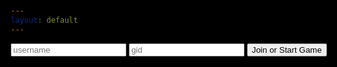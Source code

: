 ```yaml
---
layout: default
---
```


<html>


<head>
<meta charset="UTF-8"> 
<title>Chessboard</title>

<link rel="stylesheet" href="assets/css/chess.css" type="text/css">
<style>
@import url('https://fonts.googleapis.com/css?family=Chakra+Petch');
html, body{
  height: 100%;
  min-height: 100%;
  margin: 0;
	background: black;
	font-family: 'Chakra Petch', sans-serif;
	color: #ffffff;
	padding: 15px;
	overflow-x: hidden;
	max-width: 100%;
}
</style>


</head>

<body id="body">
</body>
<input type='text' id="uid" placeholder="username">
<input type='text' id="gid" placeholder="gid">
<button type="button" onclick="joinGame()">Join or Start Game</button>
<script src="assets/js/chessLogic.js">
</script>
<script>
    let color = true;
    let moving = false;
    lettersOnBoard = "abcdefgh";
    let gameMoves = [];
    let localColor;
    var lastMove = []
    var chessInterval
    const url = "https://tngc.nighthawkcodescrums.gq/api/server"
    // const url = "http://172.19.164.171:8087/api/server"
    const winnerUrl = 'http://172.19.164.171:8087/api/chess_users'
    //useful functions
    function globalIDs(){
        gid = document.getElementById("gid").value
        localuid = document.getElementById("uid").value
    }
    function checkMove(){
        let moveCheckOptions = {
            mode : 'cors',
            method : 'GET'
        }
        fetch(url + '/', moveCheckOptions)
        .then(response => {
            if (response.status !== 200) {
            console.log(errorMsg);
            return;
            }
            response.json().then(data => {
            data.forEach((c) => {
                if (c[[gid]] != undefined){
                    var newMoves = [c[[gid]]["move1"], c[[gid]]["move2"]]
                    if (lastMove != newMoves){
                        chessBoard[newMoves[0]][1].move(newMoves[1], newMoves[0])
                        putBoard()
                        turn++
                        if (chessBoard[newMoves[1][0][1] == "k"]){
                            if (localColor == "b"){
                                endGame("w")
                            }
                            else if (localColor =="w"){
                                endGame("b")
                            }
                        }
                    }
                }
            })
        })
        })
    }
    function pushMove(currentM, newM){
        let movePushOptions = {
            mode : 'cors',
            method: 'POST',
            body : JSON.stringify([gid, currentM, newM])
        }
        fetch(url + '/pushMove', movePushOptions)
        .then(response => {
            if (response.status !== 200) {
            console.log(errorMsg);
            return;
            }
        })
    }
    function pushWinner(winner){
        let moveCheckOptions = {
            mode : 'cors',
            method : 'GET'
        }
        fetch(url + '/', moveCheckOptions)
        .then(response => {
            if (response.status !== 200) {
            console.log(errorMsg);
            return;
            }
            response.json().then(data => {
            console.log(data)
            data.forEach((c) => {
                if (c[[gid]] != undefined){
                    console.log(c[gid])
                    postGame(winner, c[[gid]])
                }
            })
        })
        })
    }
    function postGame(winner, storedData){
        if (winner === 'w'){
            winner = storedData.uid1
        } else {
            winner = storedData.uid2
        }
        storedData.winner = winner
        var today = new Date()
        today = today.getTime()
        storedData.date = today
        delete storedData.move1
        delete storedData.move2
        console.log(storedData)
        storedData = JSON.stringify(storedData)
        storedData = JSON.parse(storedData)
        let movePushOptions = {
            mode : 'cors',
            method: 'POST',
            body : JSON.stringify(storedData)
        }
        fetch(winnerUrl + '/update_game', movePushOptions)
        .then(response => {
            if (response.status !== 200) {
            console.log(response);
            return;
            }
            console.log(response)
            response.json().then(data => {
                console.log(data)
            })
        })
    }
    function joinGame(){
        globalIDs()
        var options = {
            mode : 'cors',
            method: 'GET'
        }
        fetch(url + "/", options)
        .then(response => {
        if (response.status !== 200) {
          console.log(errorMsg);
          return;
        }
        response.json().then(data => {
            gameCreate = true;
            data.forEach((c) => {
                try{
                    if (c[[gid]] != undefined && c[[gid]]["uid2"] == 1234){
                        addSecondPlayer(gid)
                        gameCreate = false
                        return;
                    }
                    else {
                        gameCreate = true
                    }
                } catch{}
            })
            if (gameCreate){
                createNewGame(gid)
            }
            var gameID = gid;
        })
        })
    }
    function addSecondPlayer(gid){
        localColor = "b"
        secondPlayerOptions ={
            mode : 'cors',
            method: 'POST',
            body: JSON.stringify([localuid, gid]),
        }
        fetch(url + "/secondPlayer", secondPlayerOptions)
        .then(response => {
            if (response.status !== 200) {
                console.log(errorMsg);
            return;
            }
        })
        startGame()
        return;
    }
    function createNewGame(gid){
        localColor = "w"
        createGameOptions = {
            mode : 'cors',
            method: 'POST',
            body : JSON.stringify({[gid] : {'uid1' : localuid, 'uid2' : 1234, 'move1' : 'move1', 'move2' : 'move2'}})
        }
        fetch(url + "/start", createGameOptions)
        .then(response => {
            if (response.status !== 200) {
                console.log(errorMsg);
            return;
            }
        })
        startGame()
    }
    // startGame()
    function getKeyByValue(object, value, type) {
        if (type == 1){
            return Object.keys(object).find(key => object[key] === value);
        }
        if (type == 2){
            return Object.keys(object).find(key => object[0][key] === value);
        }
        else{
            return "";
        }
    }
    function setBoard(obj){
            chessBoard[obj.position] = [obj.color + obj.id, obj]
    }
    function movePiece(currentM, newM){
            chessBoard[currentM][1].move(newM, currentM)
            pushMove(currentM, newM)
    }
    function putOnBoard(id) {
            document.getElementById(id + "i").src = chessPieces[chessBoard[id][0][0]+chessBoard[id][0][1]];
            document.getElementById(id).style.fontSize = "60px";
            try{document.getElementById(id).classList.remove('selected')}catch{}
            if (id.split("")[1] == "1") color = !color;
            if (color){document.getElementById(id).classList.add('dark');}
            else document.getElementById(id).classList.add('light');
            color = !color;
    }
    function putBoard(){
            for (x in chessBoard){
                putOnBoard(x);
            }
    }
    function startGame(){
        // apiStartGame()
        var chessBoardDiv = document.createElement('div')
        chessBoardDiv.id = "chessBoard"
        chessBoardDiv.classList.add('chessboard')
        document.getElementById("body").appendChild(chessBoardDiv)
        if (localColor == "w"){
            for (let i = 1; i < 9; i++){
                for (j in lettersOnBoard){
                    var thisId = lettersOnBoard[j] + (9 - i);
                    var square = document.createElement('div')
                    square.id = thisId
                    document.getElementById("chessBoard").appendChild(square)
                }
            }  
        }
        else {
            for (let i = 1; i < 9; i++){
                for (j in lettersOnBoard){
                    var thisId = lettersOnBoard[j] + i;
                    var square = document.createElement('div')
                    square.id = thisId
                    document.getElementById("chessBoard").appendChild(square)
                }
            }  
        } 
        // all of the setup
        chessBoard = {};
        //assigns the board
        for (j = 0; j <= 7; j++){
            letter = lettersOnBoard[j];
            for (i = 1; i <= 8; i++){
                var newKey = letter + i;
                chessBoard[newKey] = ["OO", undefined]
            }
        }
        currentM = [];
        // assigns chess piece codes to their emoji 
        chessPieces = {
            wP: "https://user-images.githubusercontent.com/111609656/217071573-b89fe06e-7fcf-40d3-a3f5-24b2df70fce3.png",
            wR: "https://user-images.githubusercontent.com/111609656/217149242-f921fbdc-10fe-4cc8-a3dc-e11874f80342.png",
            wN: "https://user-images.githubusercontent.com/111609656/217149238-5915e9c8-321c-4854-bc15-4bb6908a7895.png",
            wB: "https://user-images.githubusercontent.com/111609656/217149235-08bef402-7b72-4838-9c29-82c9ab50cdd7.png",
            wQ: "https://user-images.githubusercontent.com/111609656/217149240-2f8e9f11-2704-40b2-94a8-b14670b36dda.png",
            wK: "https://user-images.githubusercontent.com/111609656/217149237-14eacace-d8f1-4c6d-bf4c-59169f7cfbf3.png",
            OO: "",
            bP: "https://user-images.githubusercontent.com/111609656/217159745-c92d8368-206d-4c94-ac21-dbf53b231361.png",
            bR: "https://user-images.githubusercontent.com/111609656/217159750-a6d36405-9bea-4a15-a907-5e6a8f18024a.png",
            bN: "https://user-images.githubusercontent.com/111609656/217159743-247f6125-fb62-4e7c-abe4-b104156f519f.png",
            bB: "https://user-images.githubusercontent.com/111609656/217159737-a9c0df5f-0716-4915-b112-91eb254bad85.png",
            bQ: "https://user-images.githubusercontent.com/111609656/217159747-4eaf5833-f3df-4b86-9bff-1a91a4dbfcf3.png",
            bK: "https://user-images.githubusercontent.com/111609656/217159740-ef2994a2-3e67-4cb2-9471-00fc883789fd.png",
        }
        endGameBool = false;
        //move counter
        turn = 0;
        //Queens
        queenw = new queen("d1", "w")
        setBoard(queenw)
        queenb = new queen("d8", "b")
        setBoard(queenb)
        //Bishops
        bishopb1 = new bishop("c8", "b");
        setBoard(bishopb1)
        bishopb2 = new bishop("f8", "b");
        setBoard(bishopb2)
        bishopw1 = new bishop("c1", "w");
        setBoard(bishopw1)
        let bishopw2 = new bishop("f1", "w");
        setBoard(bishopw2)
        //Rooks
        rookb1 = new rook("a8", "b");
        setBoard(rookb1)
        rookb2 = new rook("h8", "b");
        setBoard(rookb2)
        rookw1 = new rook("a1", "w");
        setBoard(rookw1)
        rookw2 = new rook("h1", "w");
        setBoard(rookw2)
        //Pawns
        pawnw1 = new pawn("a2", "w")
        setBoard(pawnw1)
        pawnw2 = new pawn("b2", "w")
        setBoard(pawnw2)
        pawnw3 = new pawn("c2", "w")
        setBoard(pawnw3)
        pawnw4 = new pawn("d2", "w")
        setBoard(pawnw4)
        pawnw5 = new pawn("e2", "w")
        setBoard(pawnw5)
        pawnw6 = new pawn("f2", "w")
        setBoard(pawnw6)
        pawnw7 = new pawn("g2", "w")
        setBoard(pawnw7)
        pawnw8 = new pawn("h2", "w")
        setBoard(pawnw8)
        pawnb1 = new pawn("a7", "b")
        setBoard(pawnb1)
        pawnb2 = new pawn("b7", "b")
        setBoard(pawnb2)
        pawnb3 = new pawn("c7", "b")
        setBoard(pawnb3)
        pawnb4 = new pawn("d7", "b")
        setBoard(pawnb4)
        pawnb5 = new pawn("e7", "b")
        setBoard(pawnb5)
        pawnb6 = new pawn("f7", "b")
        setBoard(pawnb6)
        pawnb7 = new pawn("g7", "b")
        setBoard(pawnb7)
        pawnb8 = new pawn("h7", "b")
        setBoard(pawnb8)
        kingw = new king ("e1", "w")
        setBoard(kingw)
        kingb = new king ("e8", "b")
        setBoard(kingb)
        knightw1 = new knight ("b1", "w")
        setBoard(knightw1)
        knightw2 = new knight ("g1", "w")
        setBoard(knightw2)
        knightb1 = new knight ("b8", "b")
        setBoard(knightb1)
        knightb2 = new knight ("g8", "b")
        setBoard(knightb2)
        //puts the pieces on the board
        for (let i = 1; i < 9; i++){
            for (j in lettersOnBoard){
                const x = document.createElement('img') 
                var thisId = lettersOnBoard[j] + i;
                x.id=(thisId + "i")
                if (chessPieces[chessBoard[thisId][0][0]+chessBoard[thisId][0][1]] != ""){
                    x.src=(chessPieces[chessBoard[thisId][0][0]+chessBoard[thisId][0][1]])
                }
                document.getElementById(thisId).appendChild(x)
                document.getElementById(thisId).onclick = function () {move(this);};
            }
        }
        putBoard()
        chessInterval = setInterval(() => {   try {checkMove()} catch {console.log('heheheha')}}, 1000)
        }
        // startGame()
        function move(div){
            var id = div.id
            if (!moving && div.children[0].src[8] == "u" && turnMoveCheck()){
                moving = true
                if (div.children[0].src[8] == "u"){
                    currentM.push(id);
                    var moves = chessBoard[id][1].getAvailableMoves();
                    moves.forEach((c) => {
                        document.getElementById(c).classList.replace('dark', 'selected');
                        document.getElementById(c).classList.replace('light', 'selected');
                    })
                } 
            }else if (div.className == "selected"){
                divId = div.id
                if (chessBoard[divId][0][1] == "K"){
                    endGameBool = true;
                }
                movePiece(currentM[0], divId)
                gameMoves.push({["move" + turn] : [currentM[0], divId]})
                putBoard();
                if (endGameBool){setTimeout(() => endGame(localColor), 0)}
                moving = false;
                turn += 1;
                currentM = [];
            }else{
                putBoard();
                currentM = [];
                moving = false;
                if (div.children[0].src[8] == "u" && turnMoveCheck()){
                    move(id);
                }
            }
        }
        function turnMoveCheck(){
            if (turn % 2 == 1 && localColor == "b"){
                return true
            }
            if (turn % 2 == 0 && localColor == "w"){
                return true
            }
            else {
                return false;
            }
        }
        function turnColorCheck(color){
            if (color == "w" && turn % 2 == 0){
                return true;
            }
            if (color == "b" && turn % 2 == 1){
                return true
            }
            else{
                return false
            }
        }
        function endGame(color){
            for (let i = 1; i < 9; i++){
                for (j in lettersOnBoard){
                    var thisId = lettersOnBoard[j] + i;
                    document.getElementById(thisId).remove()
                }
            }   
            document.getElementById("chessBoard").remove();
            var container = document.createElement('div');
            var endgame = document.createElement('div');
            var newGame = document.createElement('button');
            container.classList.add('container');
            container.id = "container";
            endgame.classList.add('endgame');
            endgame.id = "endgame";
            newGame.classList.add('button');
            newGame.innerHTML = "New Game";
            newGame.onclick = function(){
                startGame(); 
                document.getElementById("container").remove();
                gameMoves = []}
            document.getElementById('body').appendChild(container)
            document.getElementById('container').appendChild(endgame)
            document.getElementById('endgame').appendChild(newGame)
            clearInterval(chessInterval)
            pushWinner(color)
        }
        // const url = "https://tngc.nighthawkcodescrums.gq/api/server1/put"
        // let options = {
        //     mode = 'CORS'
        //     body = JSON.stringify(moves);
        //     method = 'POST'
        //     }
        // fetch(url + "/update_game", options)
        // .then(response => {
        // if (response.status !== 200) {
        //   console.log(errorMsg);
        //   return;
        // }
        // response.json().then(data => {
        //     console.log(data);
        // })
</script>
<script>
</script>
</html>

